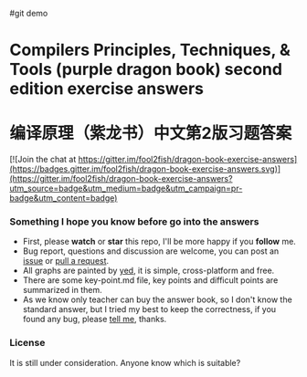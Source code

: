 #git demo
# Compilers Principles, Techniques, &amp; Tools (purple dragon book) second edition exercise answers
# 编译原理（紫龙书）中文第2版习题答案

[![Join the chat at https://gitter.im/fool2fish/dragon-book-exercise-answers](https://badges.gitter.im/fool2fish/dragon-book-exercise-answers.svg)](https://gitter.im/fool2fish/dragon-book-exercise-answers?utm_source=badge&utm_medium=badge&utm_campaign=pr-badge&utm_content=badge)

### Something I hope you know before go into the answers

- First, please **watch** or **star** this repo, I'll be more happy if you **follow** me.
- Bug report, questions and discussion are welcome, you can post an [issue](https://github.com/fool2fish/dragon-book-practice-answer/issues/new) or [pull a request](https://help.github.com/articles/using-pull-requests).
- All graphs are painted by [yed](http://www.yworks.com/en/products_yed_about.html), it is simple, cross-platform and free.
- There are some key-point.md file, key points and difficult points are summarized in them.
- As we know only teacher can buy the answer book, so I don't know the standard answer, but I tried my best to keep the correctness, if you found any bug, please [tell me](https://github.com/fool2fish/dragon-book-practice-answer/issues/new), thanks.

### License

It is still under consideration. Anyone know which is suitable?
